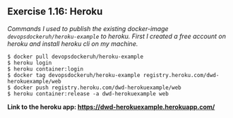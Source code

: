 ## Exercise 1.16: Heroku

_Commands I used to publish the existing docker-image `devopsdockeruh/heroku-example` to heroku. First I created a free account on heroku and install heroku cli on my machine._

```console
$ docker pull devopsdockeruh/heroku-example
$ heroku login
$ heroku container:login
$ docker tag devopsdockeruh/heroku-example registry.heroku.com/dwd-herokuexample/web
$ docker push registry.heroku.com/dwd-herokuexample/web
$ heroku container:release -a dwd-herokuexample web
```

**Link to the heroku app: https://dwd-herokuexample.herokuapp.com/**
